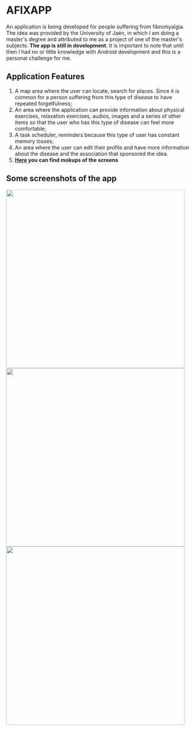 # AFIXAPP
An application is being developed for people suffering from fibromyalgia. The idea was provided by the University of Jaén, in which I am doing a master's degree and attributed to me as a project of one of the master's subjects. **The app is still in development**.
It is important to note that until then I had no or little knowledge with Android development and this is a personal challenge for me.

## Application Features
1. A map area where the user can locate, search for places. Since it is common for a person suffering from this type of disease to have repeated forgetfulness;
2. An area where the application can provide information about physical exercises, relaxation exercises, audios, images and a series of other items so that the user who has this type of disease can feel more comfortable;
3. A task scheduler, reminders because this type of user has constant memory losses;
4. An area where the user can edit their profile and have more information about the disease and the association that sponsored the idea.
5. **[Here](https://marvelapp.com/47aidb5) you can find mokups of the screens**

## Some screenshots of the app
<img src="https://i.ibb.co/4jzzLkQ/Relax-Menu.png" height="483"> <img src="https://i.ibb.co/9hkc2Rd/Tasks-Menu.png" height="483"> <img src="https://i.ibb.co/KhDJkGY/Audio-Menu.png" height="483">


